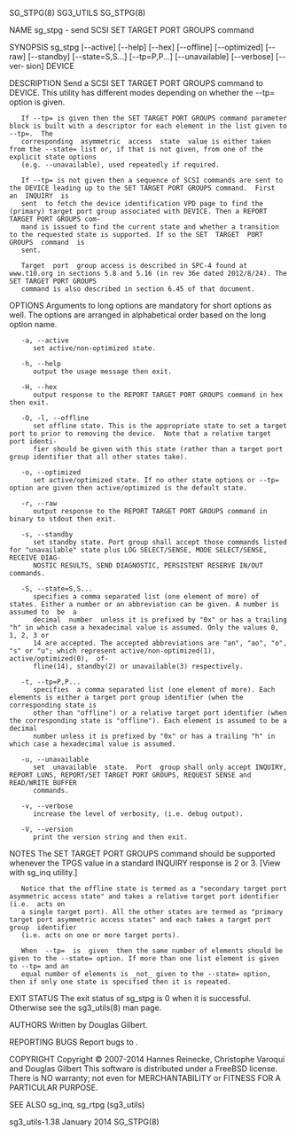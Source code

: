 SG_STPG(8)								   SG3_UTILS								    SG_STPG(8)

NAME
       sg_stpg - send SCSI SET TARGET PORT GROUPS command

SYNOPSIS
       sg_stpg	[--active]  [--help]  [--hex] [--offline] [--optimized] [--raw] [--standby] [--state=S,S...] [--tp=P,P...] [--unavailable] [--verbose] [--ver‐
       sion] DEVICE

DESCRIPTION
       Send a SCSI SET TARGET PORT GROUPS command to DEVICE. This utility has different modes depending on whether the --tp= option is given.

       If --tp= is given then the SET TARGET PORT GROUPS command parameter block is built with a descriptor for each element in the list given to  --tp=.  The
       corresponding  asymmetric  access  state	 value is either taken from the --state= list or, if that is not given, from one of the explicit state options
       (e.g. --unavailable), used repeatedly if required.

       If --tp= is not given then a sequence of SCSI commands are sent to the DEVICE leading up to the SET TARGET PORT GROUPS command.	First  an  INQUIRY  is
       sent  to fetch the device identification VPD page to find the (primary) target port group associated with DEVICE. Then a REPORT TARGET PORT GROUPS com‐
       mand is issued to find the current state and whether a transition to the requested state is supported. If so the SET  TARGET  PORT  GROUPS  command  is
       sent.

       Target  port  group access is described in SPC-4 found at www.t10.org in sections 5.8 and 5.16 (in rev 36e dated 2012/8/24). The SET TARGET PORT GROUPS
       command is also described in section 6.45 of that document.

OPTIONS
       Arguments to long options are mandatory for short options as well.  The options are arranged in alphabetical order based on the long option name.

       -a, --active
	      set active/non-optimized state.

       -h, --help
	      output the usage message then exit.

       -H, --hex
	      output response to the REPORT TARGET PORT GROUPS command in hex then exit.

       -O, -l, --offline
	      set offline state. This is the appropriate state to set a target port to prior to removing the device.  Note that a relative target port identi‐
	      fier should be given with this state (rather than a target port group identifier that all other states take).

       -o, --optimized
	      set active/optimized state. If no other state options or --tp= option are given then active/optimized is the default state.

       -r, --raw
	      output response to the REPORT TARGET PORT GROUPS command in binary to stdout then exit.

       -s, --standby
	      set standby state. Port group shall accept those commands listed for "unavailable" state plus LOG SELECT/SENSE, MODE SELECT/SENSE, RECEIVE DIAG‐
	      NOSTIC RESULTS, SEND DIAGNOSTIC, PERSISTENT RESERVE IN/OUT commands.

       -S, --state=S,S...
	      specifies a comma separated list (one element of more) of states. Either a number or an abbreviation can be given. A number is assumed to	 be  a
	      decimal  number  unless it is prefixed by "0x" or has a trailing "h" in which case a hexadecimal value is assumed. Only the values 0, 1, 2, 3 or
	      14 are accepted. The accepted abbreviations are "an", "ao", "o", "s" or "u"; which represent active/non-optimized(1),  active/optimized(0),  of‐
	      fline(14), standby(2) or unavailable(3) respectively.

       -t, --tp=P,P...
	      specifies	 a comma separated list (one element of more). Each elements is either a target port group identifier (when the corresponding state is
	      other than "offline") or a relative target port identifier (when the corresponding state is "offline"). Each element is assumed to be a  decimal
	      number unless it is prefixed by "0x" or has a trailing "h" in which case a hexadecimal value is assumed.

       -u, --unavailable
	      set  unavailable	state.	Port  group shall only accept INQUIRY, REPORT LUNS, REPORT/SET TARGET PORT GROUPS, REQUEST SENSE and READ/WRITE BUFFER
	      commands.

       -v, --verbose
	      increase the level of verbosity, (i.e. debug output).

       -V, --version
	      print the version string and then exit.

NOTES
       The SET TARGET PORT GROUPS command should be supported whenever the TPGS value in a standard INQUIRY response is 2 or 3. [View with sg_inq utility.]

       Notice that the offline state is termed as a "secondary target port asymmetric access state" and takes a relative target port identifier (i.e.  acts on
       a single target port). All the other states are termed as "primary target port asymmetric access states" and each takes a target port group  identifier
       (i.e. acts on one or more target ports).

       When  --tp=  is	given  then the same number of elements should be given to the --state= option. If more than one list element is given to --tp= and an
       equal number of elements is _not_ given to the --state= option, then if only one state is specified then it is repeated.

EXIT STATUS
       The exit status of sg_stpg is 0 when it is successful. Otherwise see the sg3_utils(8) man page.

AUTHORS
       Written by Douglas Gilbert.

REPORTING BUGS
       Report bugs to <dgilbert at interlog dot com>.

COPYRIGHT
       Copyright © 2007-2014 Hannes Reinecke, Christophe Varoqui and Douglas Gilbert
       This software is distributed under a FreeBSD license. There is NO warranty; not even for MERCHANTABILITY or FITNESS FOR A PARTICULAR PURPOSE.

SEE ALSO
       sg_inq, sg_rtpg (sg3_utils)

sg3_utils-1.38								 January 2014								    SG_STPG(8)
